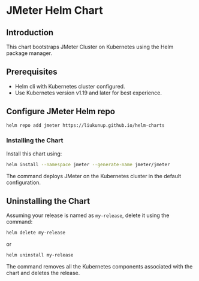 # JMeter Helm Chart

## Introduction

This chart bootstraps JMeter Cluster on Kubernetes using the Helm package manager.

## Prerequisites

- Helm cli with Kubernetes cluster configured.
- Use Kubernetes version v1.19 and later for best experience.

## Configure JMeter Helm repo

```bash
helm repo add jmeter https://liukunup.github.io/helm-charts
```

### Installing the Chart

Install this chart using:

```bash
helm install --namespace jmeter --generate-name jmeter/jmeter
```

The command deploys JMeter on the Kubernetes cluster in the default configuration.

## Uninstalling the Chart

Assuming your release is named as `my-release`, delete it using the command:

```bash
helm delete my-release
```

or

```bash
helm uninstall my-release
```

The command removes all the Kubernetes components associated with the chart and deletes the release.